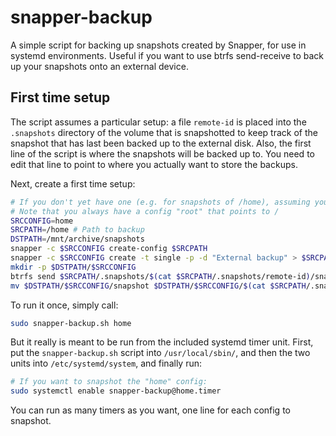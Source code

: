 # snapper-backup
A simple script for backing up snapshots created by Snapper, for use in systemd environments. Useful if you want to use btrfs send-receive to back up your snapshots onto an external device.

## First time setup
The script assumes a particular setup: a file `remote-id` is placed into the `.snapshots` directory of the volume that is snapshotted to keep track of the snapshot that has last been backed up to the external disk. Also, the first line of the script is where the snapshots will be backed up to. You need to edit that line to point to where you actually want to store the backups.

Next, create a first time setup:

```bash
# If you don't yet have one (e.g. for snapshots of /home), assuming you name it "home"
# Note that you always have a config "root" that points to /
SRCCONFIG=home
SRCPATH=/home # Path to backup
DSTPATH=/mnt/archive/snapshots
snapper -c $SRCCONFIG create-config $SRCPATH
snapper -c $SRCCONFIG create -t single -p -d "External backup" > $SRCPATH/.snapshots/remote-id
mkdir -p $DSTPATH/$SRCCONFIG
btrfs send $SRCPATH/.snapshots/$(cat $SRCPATH/.snapshots/remote-id)/snapshot | btrfs receive $DSTPATH/$SRCCONFIG
mv $DSTPATH/$SRCCONFIG/snapshot $DSTPATH/$SRCCONFIG/$(cat $SRCPATH/.snapshots/remote-id)
```

To run it once, simply call:

```bash
sudo snapper-backup.sh home
```

But it really is meant to be run from the included systemd timer unit. First, put the `snapper-backup.sh` script into `/usr/local/sbin/`, and then the two units into `/etc/systemd/system`, and finally run:

```bash
# If you want to snapshot the "home" config:
sudo systemctl enable snapper-backup@home.timer
```

You can run as many timers as you want, one line for each config to snapshot.
